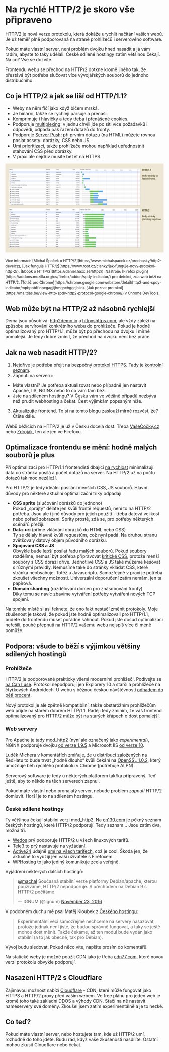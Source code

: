 # Na rychlé HTTP/2 je skoro vše připraveno

HTTP/2 je nová verze protokolu, která dokáže urychlit načítání vašich webů. Je už téměř plně podporovaná na straně prohlížečů i serverového software.

Pokud máte vlastní server, není problém dvojku hned nasadit a já vám radím, abyste to taky udělali. České sdílené hostingy zatím většinou čekají. Na co? Vše se dozvíte. 

<!-- AdSnippet -->

Frontendu webu se přechod na HTTP/2 dotkne kromě jiného tak, že přestává být potřeba  slučovat více vývojářských souborů do jednoho distribučního.


## Co je HTTP/2 a jak se liší od HTTP/1.1?

- Weby na něm fičí jako když bičem mrská. 
- Je binární, takže se rychleji parsuje a přenáší.
- Komprimuje i hlavičky a tedy třeba i přenášené cookies.
- Podporuje [multiplexing](https://http2.github.io/faq/#why-is-http2-multiplexed): v jednu chvíli jde po síti více požadavků i odpovědí, odpadá pak řazení dotazů do fronty.
- Podporuje [Server Push](https://http2.github.io/faq/#whats-the-benefit-of-server-push): při prvním dotazu (na HTML) můžete rovnou poslat assety: obrázky, CSS nebo JS.
- Umí [prioritizaci](https://nghttp2.org/blog/2014/11/16/visualization-of-http-slash-2-priority/), takže prohlížeče mohou například upřednostnit stahování CSS před obrázky.
- V praxi ale nejdřív musíte běžet na HTTPS.

![HTTP/2 versus HTTP/1.1](dist/images/original/http-1-vs-2.jpg)

<small markdown="1">
Více informací: [Michal Špaček o HTTP/2](https://www.michalspacek.cz/prednasky/http2-develcz), [Jak funguje HTTP/2](https://www.root.cz/clanky/jak-funguje-novy-protokol-http-2/), [Ebook o HTTP/2](https://daniel.haxx.se/http2/).  
Nástroje: [Firefox plugin](https://addons.mozilla.org/cs/firefox/addon/spdy-indicator/) pro detekci, zda web běží na HTTP/2. [Totéž pro Chrome](https://chrome.google.com/webstore/detail/http2-and-spdy-indicator/mpbpobfflnpcgagjijhmgnchggcjblin). [Jak poznat protokol](https://ma.ttias.be/view-http-spdy-http2-protocol-google-chrome/) v Chrome DevTools.
</small>


## Web může být na HTTP/2 až násobně rychlejší

Dema jsou působivá: [http2demo.io](http://www.http2demo.io/) a [httpvshttps.com](https://www.httpvshttps.com/), ale vždy záleží na způsobu servírování konkrétního webu do prohlížeče. Pokud je hodně optimalizovaný pro HTTP/1.1, může být po přechodu na dvojku i mírně pomalejší. Je tedy dobré zmínit, že přechod na dvojku není bez práce.



## Jak na web nasadit HTTP/2?

1. Nejdříve je potřeba přejít na bezpečný [protokol HTTPS](http://jecas.cz/https). Tady je [kontrolní seznam](https://jakdelatseo.cz/checklist-pro-prechod-z-http-na-https/).
2. Zapnutí na serveru:
  - Máte vlastní? Je potřeba aktualizovat nebo případně 
    jen nastavit Apache, IIS, NGINX nebo to co vám tam běží. 
  - Jste na sdíleném hostingu? V Česku vám ve většině případů nezbývá 
    než prudit webhosting a čekat. Čest výjimkám popsaným níže.
3. Aktualizujte frontend. To si na tomto blogu zaslouží mírně rozvést, že? Čtěte dále.

Webů běžících na HTTP/2 je už v Česku docela dost. Třeba [VašeČočky.cz](https://www.vasecocky.cz/) nebo [Zdroják](https://www.zdrojak.cz/), ten ale jen ve Firefoxu.

## Optimalizace frontendu se mění: hodně malých souborů je plus

Při optimalizaci pro HTTP/1.1 frontendisti dbající [na rychlost](http://www.vzhurudolu.cz/rychlost-nacitani) minimalizují data co stránka posílá a počet dotazů na server. Na HTTP/2 už na počtu dotazů tak moc nezáleží.

<!-- AdSnippet -->

Pro HTTP/2 je tedy ideální posílání menších CSS, JS souborů. Hlavní důvody pro některé aktuální optimalizační triky odpadají:

- **CSS sprite** (slučování obrázků do jednoho)    
  Pokud „sprajty“ děláte jen kvůli frontě requestů, není to na HTTP/2 potřeba. Jsou ale i jiné důvody pro jejich použití - třeba datová velikost nebo pořadí zobrazení. Sprity prostě, zdá se, pro potřeby některých scénářů přežijí.
- **Data-uri** (přímé vkládání obrázků do HTML nebo CSS)  
  Ty se dělaly hlavně kvůli requestům, což nyní padá. Na druhou stranu zvětšovaly datový objem původního obrázku. 
- **Spojování CSS a JS**  
  Obvykle bude lepší posílat řadu malých souborů. Pokud soubory rozdělíme, nemusí být potřeba připravovat [kritické CSS](http://www.vzhurudolu.cz/blog/35-critical-css), protože menší soubory s CSS dorazí dříve. Jednotlivé CSS a JS také můžeme kešovat s různými pravidly. Nemusíme také do stránky vkládat CSS, které stránka neobsahuje. Totéž u Javascriptu. Samozřejmě v praxi je potřeba zkoušet všechny možnosti. Univerzální doporučení zatím nemám, jen ta papírová.
- **Domain sharding** (rozdělování domén pro znásobování fronty)  
  Díky tomu se navíc zbavíme vytváření potřeby vytváření nových TCP spojení.

Na tomhle místě si asi řeknete, že ono fakt nestačí změnit protokoly. Moje zkušenost je taková, že pokud jste hodně optimalizovali pro HTTP/1.1, budete do frontendu muset pořádně sáhnout. Pokud jste dosud optimalizaci neřešili, pouhé přepnutí na HTTP/2 vašemu webu nejspíš více či méně pomůže.

## Podpora: všude to běží s výjimkou většiny sdílených hostingů

### Prohlížeče

HTTP/2 je podporované prakticky všemi moderními prohlížeči. Podívejte se [na Can I use](http://caniuse.com/#feat=http2). Protokol nepodporují jen Explorery 10 a starší a prohlížeče na čtyřkových Androidech. U webu s běžnou českou návštěvností [odhadem do pěti procent](prohlizece.md). 

Nový protokol je ale zpětně kompatibilní, takže obstaróžním prohlížečům web přijde na starém dobrém HTTP/1.1. Raději tedy zmíním, že váš frontend optimalizovaný pro HTTP/2 může být na starých křápech o dost pomalejší.

### Web servery

Pro Apache je tady [mod_http2](https://httpd.apache.org/docs/trunk/mod/mod_http2.html) (nyní ale označený jako *experimental*), NGINX podporuje dvojku [od verze 1.9.5](https://www.nginx.com/blog/nginx-1-9-5/) a Microsoft IIS [od verze 10](https://blog.sslmarket.cz/ssl/nova-verze-iis-10-uz-umi-http-2-jak-na-to/).

Luděk Michera v komentářích zmiňuje, že u distribucí založených na RedHatu to bude trvat „hodně dlouho“ kvůli čekání na [OpenSSL 1.0.2](https://www.openssl.org/news/openssl-1.0.2-notes.html), který umožňuje běh rychlého protokolu v Chrome (potřebuje ALPN).

Serverový software je tedy u některých platforem takřka připravený. Teď ještě, aby to někdo na těch serverech zapnul.

<!-- AdSnippet -->

Pokud máte vlastní nebo pronajatý server, nebude problém *zapnutí* HTTP/2 domluvit. Horší je to na sdíleném hostingu.

### České sdílené hostingy

Ty většinou čekají stabilní verzi mod_http2. Na [cn130.com](http://cn130.com/2015/12/webhosting-s-http-2-0/) je pěkný seznam českých hostingů, které HTTP/2 podporují. Tedy seznam… Jsou zatím dva, možná tři. 

- [Wedos](https://hosting.wedos.com/cs/newsletters/2016/05/01.html) prý podporuje HTTP/2 u všech linuxových tarifů.
- [Tele3](https://www.tele3.cz/) to prý nastavuje na vyžádání.
- [Active24](https://www.active24.cz/) údajně [umí na všech tarifech](https://www.facebook.com/active24cz/posts/10211267842150771), což je cool. Škoda jen, že aktuálně to využijí jen vaší uživatelé s Firefoxem.
- [WPHosting](https://www.wp-hosting.cz/programatori/) to jako jediný komunikuje zcela veřejně.

Vyjádření některých dalších hostingů:

<blockquote class="twitter-tweet" data-lang="en"><p lang="cs" dir="ltr"><a href="https://twitter.com/machal">@machal</a> Současná stabilní verze platformy Debian/apache, kterou používáme, HTTP/2 nepodporuje. S přechodem na Debian 9 s HTTP/2 počítáme.</p>&mdash; IGNUM (@ignum) <a href="https://twitter.com/ignum/status/801353087189454848">November 23, 2016</a></blockquote>
<script async src="//platform.twitter.com/widgets.js" charset="utf-8"></script>

V podobném duchu mě psal Matěj Kloubek z [Českého hostingu](http://www.cesky-hosting.cz/):

> Experimentální věci samozřejmě nechceme na servery nasazovat, protože jednak není jisté, že budou správně fungovat, a taky se ještě mohou dost měnit. Takže čekáme, až ten modul bude vydán jako stabilní (a to jak obecně, tak pro Debian).

Vývoj budu sledovat. Pokud něco víte, napište prosím do komentářů.

Na statické weby je možné použít CDN jako je třeba [cdn77.com](https://www.cdn77.com/), které novou verzi protokolu obvykle podporují.


## Nasazení HTTP/2 s Cloudflare

Zajímavou možnost nabízí [Cloudflare](https://www.cloudflare.com/) - CDN, které může fungovat jako HTTPS a HTTP/2 proxy před vaším webem. Ve free plánu pro jeden web je kromě toho také základní DDOS a výhody CDN. Stačí na ně nastavit nameservery své domény. Zkoušel jsem zatím experimentálně a je to hezké.


## Co teď?

Pokud máte vlastní server, nebo hostujete tam, kde už HTTP/2 umí, rozhodně do toho jděte. Budu rád, když vaše zkušenosti nasdílíte. Ostatní mohou zkusit Cloudflare nebo čekat. 

